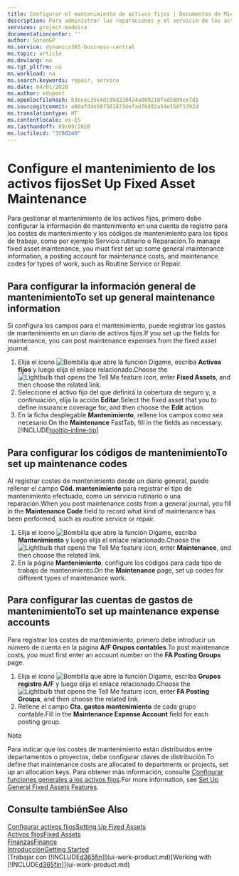 ```yaml
---
title: Configurar el mantenimiento de activos fijos | Documentos de Microsoft
description: Para administrar las reparaciones y el servicio de los activos fijos, puede especificar información de mantenimiento general, códigos para el tipo de trabajo y una cuenta de mayor para costes.
services: project-madeira
documentationcenter: ''
author: SorenGP
ms.service: dynamics365-business-central
ms.topic: article
ms.devlang: na
ms.tgt_pltfrm: na
ms.workload: na
ms.search.keywords: repair, service
ms.date: 04/01/2020
ms.author: edupont
ms.openlocfilehash: b3ecec35e4dc99d330424a009218fad5009ce7d5
ms.sourcegitcommit: a80afd4e5075018716efad76d82a54e158f1392d
ms.translationtype: HT
ms.contentlocale: es-ES
ms.lasthandoff: 09/09/2020
ms.locfileid: "3780240"
---
```

# <a name="set-up-fixed-asset-maintenance"></a><span data-ttu-id="b8f80-103">Configure el mantenimiento de los activos fijos</span><span class="sxs-lookup"><span data-stu-id="b8f80-103">Set Up Fixed Asset Maintenance</span></span>
<span data-ttu-id="b8f80-104">Para gestionar el mantenimiento de los activos fijos, primero debe configurar la información de mantenimiento en una cuenta de registro para los costes de mantenimiento y los códigos de mantenimiento para los tipos de trabajo, como por ejemplo Servicio rutinario o Reparación.</span><span class="sxs-lookup"><span data-stu-id="b8f80-104">To manage fixed asset maintenance, you must first set up some general maintenance information, a posting account for maintenance costs, and maintenance codes for types of work, such as Routine Service or Repair.</span></span>

## <a name="to-set-up-general-maintenance-information"></a><span data-ttu-id="b8f80-105">Para configurar la información general de mantenimiento</span><span class="sxs-lookup"><span data-stu-id="b8f80-105">To set up general maintenance information</span></span>
<span data-ttu-id="b8f80-106">Si configura los campos para el mantenimiento, puede registrar los gastos de mantenimiento en un diario de activos fijos.</span><span class="sxs-lookup"><span data-stu-id="b8f80-106">If you set up the fields for maintenance, you can post maintenance expenses from the fixed asset journal.</span></span>

1. <span data-ttu-id="b8f80-107">Elija el icono ![Bombilla que abre la función Dígame](media/ui-search/search_small.png "Dígame qué desea hacer"), escriba **Activos fijos** y luego elija el enlace relacionado.</span><span class="sxs-lookup"><span data-stu-id="b8f80-107">Choose the ![Lightbulb that opens the Tell Me feature](media/ui-search/search_small.png "Tell me what you want to do") icon, enter **Fixed Assets**, and then choose the related link.</span></span>
2. <span data-ttu-id="b8f80-108">Seleccione el activo fijo del que definirá la cobertura de seguro y, a continuación, elija la acción **Editar**.</span><span class="sxs-lookup"><span data-stu-id="b8f80-108">Select the fixed asset that you to define insurance coverage for, and then choose the **Edit** action.</span></span>
3. <span data-ttu-id="b8f80-109">En la ficha desplegable **Mantenimiento**, rellene los campos como sea necesario.</span><span class="sxs-lookup"><span data-stu-id="b8f80-109">On the **Maintenance** FastTab, fill in the fields as necessary.</span></span> [!INCLUDE[tooltip-inline-tip](includes/tooltip-inline-tip_md.md)]

## <a name="to-set-up-maintenance-codes"></a><span data-ttu-id="b8f80-110">Para configurar los códigos de mantenimiento</span><span class="sxs-lookup"><span data-stu-id="b8f80-110">To set up maintenance codes</span></span>
<span data-ttu-id="b8f80-111">Al registrar costes de mantenimiento desde un diario general, puede rellenar el campo **Cód. mantenimiento** para registrar el tipo de mantenimiento efectuado, como un servicio rutinario o una reparación.</span><span class="sxs-lookup"><span data-stu-id="b8f80-111">When you post maintenance costs from a general journal, you fill in the **Maintenance Code** field to record what kind of maintenance has been performed, such as routine service or repair.</span></span>

1. <span data-ttu-id="b8f80-112">Elija el icono ![Bombilla que abre la función Dígame](media/ui-search/search_small.png "Dígame qué desea hacer"), escriba **Mantenimiento** y luego elija el enlace relacionado.</span><span class="sxs-lookup"><span data-stu-id="b8f80-112">Choose the ![Lightbulb that opens the Tell Me feature](media/ui-search/search_small.png "Tell me what you want to do") icon, enter **Maintenance**, and then choose the related link.</span></span>
2. <span data-ttu-id="b8f80-113">En la página **Mantenimiento**, configure los códigos para cada tipo de trabajo de mantenimiento.</span><span class="sxs-lookup"><span data-stu-id="b8f80-113">On the **Maintenance** page, set up codes for different types of maintenance work.</span></span>

## <a name="to-set-up-maintenance-expense-accounts"></a><span data-ttu-id="b8f80-114">Para configurar las cuentas de gastos de mantenimiento</span><span class="sxs-lookup"><span data-stu-id="b8f80-114">To set up maintenance expense accounts</span></span>
<span data-ttu-id="b8f80-115">Para registrar los costes de mantenimiento, primero debe introducir un número de cuenta en la página **A/F Grupos contables**.</span><span class="sxs-lookup"><span data-stu-id="b8f80-115">To post maintenance costs, you must first enter an account number on the **FA Posting Groups** page.</span></span>

1. <span data-ttu-id="b8f80-116">Elija el icono ![Bombilla que abre la función Dígame](media/ui-search/search_small.png "Dígame qué desea hacer"), escriba **Grupos registro A/F** y luego elija el enlace relacionado.</span><span class="sxs-lookup"><span data-stu-id="b8f80-116">Choose the ![Lightbulb that opens the Tell Me feature](media/ui-search/search_small.png "Tell me what you want to do") icon, enter **FA Posting Groups**, and then choose the related link.</span></span>
2. <span data-ttu-id="b8f80-117">Rellene el campo **Cta. gastos mantenimiento** de cada grupo contable.</span><span class="sxs-lookup"><span data-stu-id="b8f80-117">Fill in the **Maintenance Expense Account** field for each posting group.</span></span>

> [!NOTE]  
>   <span data-ttu-id="b8f80-118">Para indicar que los costes de mantenimiento están distribuidos entre departamentos o proyectos, debe configurar claves de distribución.</span><span class="sxs-lookup"><span data-stu-id="b8f80-118">To define that maintenance costs are allocated to departments or projects, set up an allocation keys.</span></span> <span data-ttu-id="b8f80-119">Para obtener más información, consulte [Configurar funciones generales a los activos fijos](fa-how-setup-general.md).</span><span class="sxs-lookup"><span data-stu-id="b8f80-119">For more information, see [Set Up General Fixed Assets Features](fa-how-setup-general.md).</span></span>

## <a name="see-also"></a><span data-ttu-id="b8f80-120">Consulte también</span><span class="sxs-lookup"><span data-stu-id="b8f80-120">See Also</span></span>
[<span data-ttu-id="b8f80-121">Configurar activos fijos</span><span class="sxs-lookup"><span data-stu-id="b8f80-121">Setting Up Fixed Assets</span></span>](fa-setup.md)  
[<span data-ttu-id="b8f80-122">Activos fijos</span><span class="sxs-lookup"><span data-stu-id="b8f80-122">Fixed Assets</span></span>](fa-manage.md)  
[<span data-ttu-id="b8f80-123">Finanzas</span><span class="sxs-lookup"><span data-stu-id="b8f80-123">Finance</span></span>](finance.md)  
[<span data-ttu-id="b8f80-124">Introducción</span><span class="sxs-lookup"><span data-stu-id="b8f80-124">Getting Started</span></span>](product-get-started.md)  
<span data-ttu-id="b8f80-125">[Trabajar con [!INCLUDE[d365fin](includes/d365fin_md.md)]](ui-work-product.md)</span><span class="sxs-lookup"><span data-stu-id="b8f80-125">[Working with [!INCLUDE[d365fin](includes/d365fin_md.md)]](ui-work-product.md)</span></span>
